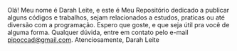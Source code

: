 Olá!
Meu nome é Darah Leite, e este é Meu Repositório dedicado a publicar alguns códigos e trabalhos, sejam relacionados a estudos, praticas ou até diversão com a programação.
Espero que goste, e que seja útil pra você de alguma forma.
Qualquer dúvida, entre em contato pelo e-mail pipoccad@gmail.com.
Atenciosamente, Darah Leite
